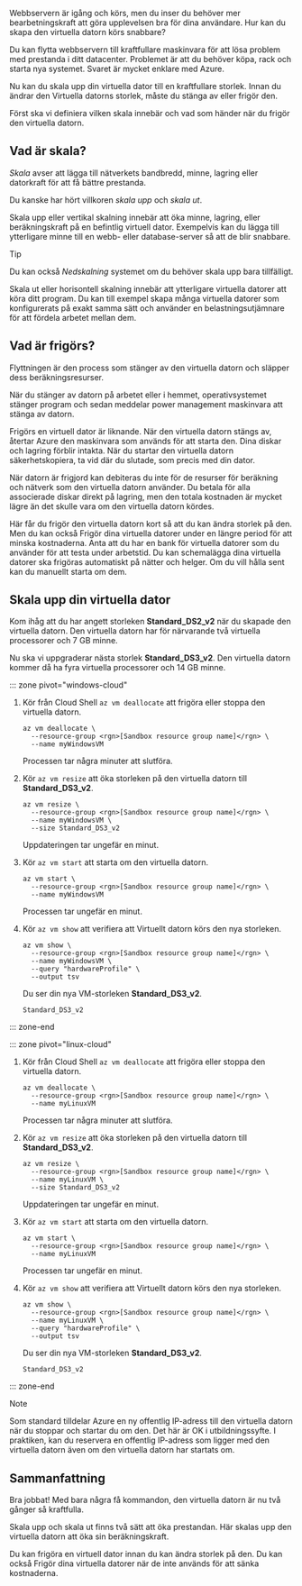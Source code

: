 Webbservern är igång och körs, men du inser du behöver mer bearbetningskraft att göra upplevelsen bra för dina användare. Hur kan du skapa den virtuella datorn körs snabbare?

Du kan flytta webbservern till kraftfullare maskinvara för att lösa problem med prestanda i ditt datacenter. Problemet är att du behöver köpa, rack och starta nya systemet. Svaret är mycket enklare med Azure.

Nu kan du skala upp din virtuella dator till en kraftfullare storlek. Innan du ändrar den Virtuella datorns storlek, måste du stänga av eller frigör den.

Först ska vi definiera vilken skala innebär och vad som händer när du frigör den virtuella datorn.

## <a name="what-is-scale"></a>Vad är skala?

_Skala_ avser att lägga till nätverkets bandbredd, minne, lagring eller datorkraft för att få bättre prestanda.  

Du kanske har hört villkoren _skala upp_ och _skala ut_.

Skala upp eller vertikal skalning innebär att öka minne, lagring, eller beräkningskraft på en befintlig virtuell dator. Exempelvis kan du lägga till ytterligare minne till en webb- eller database-server så att de blir snabbare.

> [!TIP]
> Du kan också _Nedskalning_ systemet om du behöver skala upp bara tillfälligt.

Skala ut eller horisontell skalning innebär att ytterligare virtuella datorer att köra ditt program. Du kan till exempel skapa många virtuella datorer som konfigurerats på exakt samma sätt och använder en belastningsutjämnare för att fördela arbetet mellan dem.

## <a name="what-is-deallocation"></a>Vad är frigörs?

Flyttningen är den process som stänger av den virtuella datorn och släpper dess beräkningsresurser.

När du stänger av datorn på arbetet eller i hemmet, operativsystemet stänger program och sedan meddelar power management maskinvara att stänga av datorn.

Frigörs en virtuell dator är liknande. När den virtuella datorn stängs av, återtar Azure den maskinvara som används för att starta den. Dina diskar och lagring förblir intakta. När du startar den virtuella datorn säkerhetskopiera, ta vid där du slutade, som precis med din dator.

När datorn är frigjord kan debiteras du inte för de resurser för beräkning och nätverk som den virtuella datorn använder. Du betala för alla associerade diskar direkt på lagring, men den totala kostnaden är mycket lägre än det skulle vara om den virtuella datorn kördes.

Här får du frigör den virtuella datorn kort så att du kan ändra storlek på den. Men du kan också Frigör dina virtuella datorer under en längre period för att minska kostnaderna. Anta att du har en bank för virtuella datorer som du använder för att testa under arbetstid. Du kan schemalägga dina virtuella datorer ska frigöras automatiskt på nätter och helger. Om du vill hålla sent kan du manuellt starta om dem.

## <a name="scale-up-your-vm"></a>Skala upp din virtuella dator

Kom ihåg att du har angett storleken **Standard_DS2_v2** när du skapade den virtuella datorn. Den virtuella datorn har för närvarande två virtuella processorer och 7 GB minne.

Nu ska vi uppgraderar nästa storlek **Standard_DS3_v2**. Den virtuella datorn kommer då ha fyra virtuella processorer och 14 GB minne.

::: zone pivot="windows-cloud"

1. Kör från Cloud Shell `az vm deallocate` att frigöra eller stoppa den virtuella datorn.

    ```azurecli
    az vm deallocate \
      --resource-group <rgn>[Sandbox resource group name]</rgn> \
      --name myWindowsVM
    ```
    Processen tar några minuter att slutföra.
1. Kör `az vm resize` att öka storleken på den virtuella datorn till **Standard_DS3_v2**.

    ```azurecli
    az vm resize \
      --resource-group <rgn>[Sandbox resource group name]</rgn> \
      --name myWindowsVM \
      --size Standard_DS3_v2
    ```
    Uppdateringen tar ungefär en minut.
1. Kör `az vm start` att starta om den virtuella datorn.

    ```azurecli
    az vm start \
      --resource-group <rgn>[Sandbox resource group name]</rgn> \
      --name myWindowsVM
    ```
    Processen tar ungefär en minut.
1. Kör `az vm show` att verifiera att Virtuellt datorn körs den nya storleken.

    ```azurecli
    az vm show \
      --resource-group <rgn>[Sandbox resource group name]</rgn> \
      --name myWindowsVM \
      --query "hardwareProfile" \
      --output tsv
    ```
    Du ser din nya VM-storleken **Standard_DS3_v2**.
    ```console
    Standard_DS3_v2
    ```

::: zone-end

::: zone pivot="linux-cloud"

1. Kör från Cloud Shell `az vm deallocate` att frigöra eller stoppa den virtuella datorn.

    ```azurecli
    az vm deallocate \
      --resource-group <rgn>[Sandbox resource group name]</rgn> \
      --name myLinuxVM
    ```
    Processen tar några minuter att slutföra.
1. Kör `az vm resize` att öka storleken på den virtuella datorn till **Standard_DS3_v2**.

    ```azurecli
    az vm resize \
      --resource-group <rgn>[Sandbox resource group name]</rgn> \
      --name myLinuxVM \
      --size Standard_DS3_v2
    ```
    Uppdateringen tar ungefär en minut.
1. Kör `az vm start` att starta om den virtuella datorn.

    ```azurecli
    az vm start \
      --resource-group <rgn>[Sandbox resource group name]</rgn> \
      --name myLinuxVM
    ```
    Processen tar ungefär en minut.
1. Kör `az vm show` att verifiera att Virtuellt datorn körs den nya storleken.

    ```azurecli
    az vm show \
      --resource-group <rgn>[Sandbox resource group name]</rgn> \
      --name myLinuxVM \
      --query "hardwareProfile" \
      --output tsv
    ```
    Du ser din nya VM-storleken **Standard_DS3_v2**.
    ```console
    Standard_DS3_v2
    ```

::: zone-end

> [!NOTE]
> Som standard tilldelar Azure en ny offentlig IP-adress till den virtuella datorn när du stoppar och startar du om den. Det här är OK i utbildningssyfte. I praktiken, kan du reservera en offentlig IP-adress som ligger med den virtuella datorn även om den virtuella datorn har startats om.

## <a name="summary"></a>Sammanfattning

Bra jobbat! Med bara några få kommandon, den virtuella datorn är nu två gånger så kraftfulla.

Skala upp och skala ut finns två sätt att öka prestandan. Här skalas upp den virtuella datorn att öka sin beräkningskraft.

Du kan frigöra en virtuell dator innan du kan ändra storlek på den. Du kan också Frigör dina virtuella datorer när de inte används för att sänka kostnaderna.